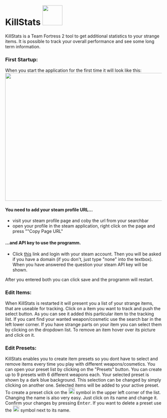 # KillStats <kbd><img src="https://raw.githubusercontent.com/TechnicPlay/KillStats/Bin/resources/loading.gif" width="64px" height="64px"></kbd>

KillStats is a Team Fortress 2 tool to get additional statistics to your strange items. It is possible to track your overall performance and see some long term information. 

### First Startup:
When you start the application for the first time it will look like this:
<kbd><img src="https://i.imgur.com/i3MZYHQ.png" width="1050px" height="410px"></kbd>

#### You need to add your steam profile URL... 
* visit your steam profile page and coby the url from your searchbar
* open your profile in the steam application, right click on the page and press ""Copy Page URL"

#### ...and API key to use the programm.
* Click [this](https://steamcommunity.com/dev/apikey) link and login with your steam account. Then you will be asked if you have a domain (if you don't, just type "none" into the textbox). When you have answered the question your steam API key will be shown.

After you entered both you can click save and the programm will restart.

### Edit Items:
When KillStats is restarted it will present you a list of your strange items, that are useable for tracking. Click on a item you want to track and push the select button. As you can see it added this particular item to the tracking list. If you cant find your wanted weapon/cosmetic use the search bar in the left lower corner. If you have strange parts on your item you can select them by clicking on the dropdown list. To remove an item hover over its picture and click on it.

### Edit Presets:
KillStats enables you to create item presets so you dont have to select and remove items every time you play with different weapons/cosmetics. You can open your preset list by clicking on the "Presets" button. You can create up to 9 presets with 6 different weapons each. Your selected preset is shown by a dark blue background. This selection can be changed by simply clicking on another one. Selected items will be added to your active preset. To create a preset click on the <kbd><img src="https://raw.githubusercontent.com/TechnicPlay/KillStats/Bin/resources/add_icon_small.png" width="20px" height="20px"></kbd> symbol in the upper left corner of the list. Changing the name is also very easy. Just click on its name and change it. Confirm your changes by pressing <kbd>Enter</kbd>. If you want to delete a preset use the <kbd><img src="https://raw.githubusercontent.com/TechnicPlay/KillStats/Bin/resources/close_icon.png" width="20px" height="20px"></kbd> symbol next to its name.


